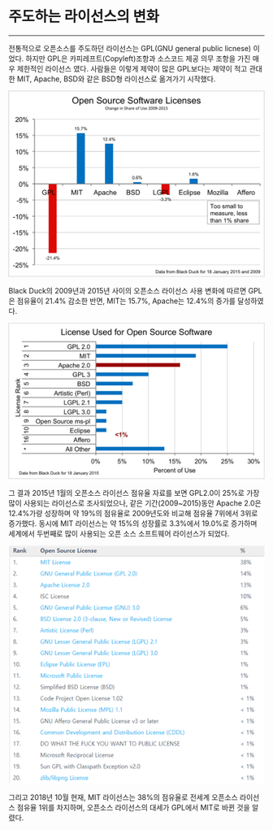 # 주도하는 라이선스의 변화

---

전통적으로 오픈소스를 주도하던 라이선스는 GPL\(GNU general public licnese\) 이었다. 하지만 GPL은 카피레프트\(Copyleft\)조항과 소스코드 제공 의무 조항을 가진 매우 제한적인 라이선스 였다. 사람들은 이렇게 제약이 많은 GPL보다는 제약이 적고 관대한 MIT, Apache, BSD와 같은 BSD형 라이선스로 옮겨가기 시작했다.

![](/assets/License_Change_09-15.png)

Black Duck의 2009년과 2015년 사이의 오픈소스 라이선스 사용 변화에 따르면 GPL은 점유율이 21.4% 감소한 반면, MIT는 15.7%, Apache는 12.4%의 증가를 달성하였다.

![](/assets/License_Ranking_2015_january.png)

그 결과 2015년 1월의 오픈소스 라이선스 점유율 자료를 보면 GPL2.0이 25%로 가장 많이 사용되는 라이선스로 조사되었으나, 같은 기간\(2009~2015\)동안 Apache 2.0은 12.4%가량 성장하며 약 19%의 점유율로 2009년도와 비교해 점유율 7위에서 3위로 증가했다. 동시에 MIT 라이선스는 약 15%의 성장률로 3.3%에서 19.0%로 증가하며 세계에서 두번째로 많이 사용되는 오픈 소스 소프트웨어 라이선스가 되었다.



![](/assets/image01.png)



그리고 2018년 10월 현재, MIT 라이선스는 38%의 점유율로 전세계 오픈소스 라이선스 점유율 1위를 차지하며,  오픈소스 라이선스의 대세가 GPL에서 MIT로 바뀐 것을 알렸다.

